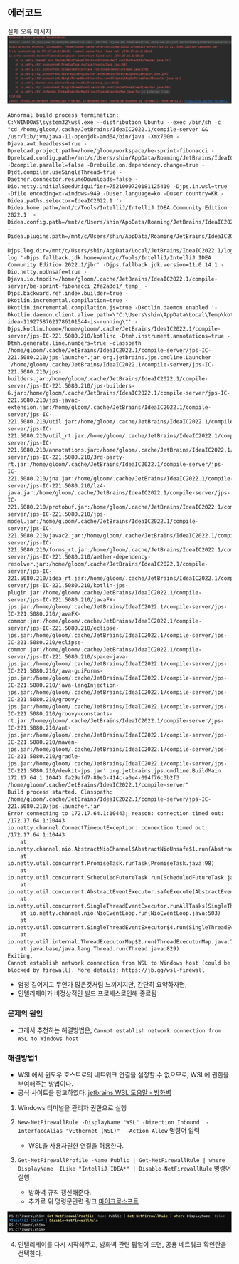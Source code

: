## 에러코드

실제 오류 메시지 
<img src="./images/AbnormalBuildProcessTermination.png">

```
Abnormal build process termination: 
C:\WINDOWS\system32\wsl.exe --distribution Ubuntu --exec /bin/sh -c "cd /home/gloom/.cache/JetBrains/IdeaIC2022.1/compile-server && /usr/lib/jvm/java-11-openjdk-amd64/bin/java -Xmx700m -Djava.awt.headless=true -Dpreload.project.path=/home/gloom/workspace/be-sprint-fibonacci -Dpreload.config.path=/mnt/c/Users/shin/AppData/Roaming/JetBrains/IdeaIC2022.1/options -Dcompile.parallel=false -Drebuild.on.dependency.change=true -Djdt.compiler.useSingleThread=true -Daether.connector.resumeDownloads=false -Dio.netty.initialSeedUniquifier=7521009720181125419 -Djps.in.wsl=true -Dfile.encoding=x-windows-949 -Duser.language=ko -Duser.country=KR -Didea.paths.selector=IdeaIC2022.1 '-Didea.home.path=/mnt/c/Tools/IntelliJ/IntelliJ IDEA Community Edition 2022.1' -Didea.config.path=/mnt/c/Users/shin/AppData/Roaming/JetBrains/IdeaIC2022.1 -Didea.plugins.path=/mnt/c/Users/shin/AppData/Roaming/JetBrains/IdeaIC2022.1/plugins -Djps.log.dir=/mnt/c/Users/shin/AppData/Local/JetBrains/IdeaIC2022.1/log/build-log '-Djps.fallback.jdk.home=/mnt/c/Tools/IntelliJ/IntelliJ IDEA Community Edition 2022.1/jbr' -Djps.fallback.jdk.version=11.0.14.1 -Dio.netty.noUnsafe=true -Djava.io.tmpdir=/home/gloom/.cache/JetBrains/IdeaIC2022.1/compile-server/be-sprint-fibonacci_2fa2a3d1/_temp_ -Djps.backward.ref.index.builder=true -Dkotlin.incremental.compilation=true -Dkotlin.incremental.compilation.js=true -Dkotlin.daemon.enabled '-Dkotlin.daemon.client.alive.path=\"C:\Users\shin\AppData\Local\Temp\kotlin-idea-11927587621786101544-is-running\"' -Djps.kotlin.home=/home/gloom/.cache/JetBrains/IdeaIC2022.1/compile-server/jps-IC-221.5080.210/kotlinc -Dtmh.instrument.annotations=true -Dtmh.generate.line.numbers=true -classpath /home/gloom/.cache/JetBrains/IdeaIC2022.1/compile-server/jps-IC-221.5080.210/jps-launcher.jar org.jetbrains.jps.cmdline.Launcher '/home/gloom/.cache/JetBrains/IdeaIC2022.1/compile-server/jps-IC-221.5080.210/jps-builders.jar:/home/gloom/.cache/JetBrains/IdeaIC2022.1/compile-server/jps-IC-221.5080.210/jps-builders-6.jar:/home/gloom/.cache/JetBrains/IdeaIC2022.1/compile-server/jps-IC-221.5080.210/jps-javac-extension.jar:/home/gloom/.cache/JetBrains/IdeaIC2022.1/compile-server/jps-IC-221.5080.210/util.jar:/home/gloom/.cache/JetBrains/IdeaIC2022.1/compile-server/jps-IC-221.5080.210/util_rt.jar:/home/gloom/.cache/JetBrains/IdeaIC2022.1/compile-server/jps-IC-221.5080.210/annotations.jar:/home/gloom/.cache/JetBrains/IdeaIC2022.1/compile-server/jps-IC-221.5080.210/3rd-party-rt.jar:/home/gloom/.cache/JetBrains/IdeaIC2022.1/compile-server/jps-IC-221.5080.210/jna.jar:/home/gloom/.cache/JetBrains/IdeaIC2022.1/compile-server/jps-IC-221.5080.210/lz4-java.jar:/home/gloom/.cache/JetBrains/IdeaIC2022.1/compile-server/jps-IC-221.5080.210/protobuf.jar:/home/gloom/.cache/JetBrains/IdeaIC2022.1/compile-server/jps-IC-221.5080.210/jps-model.jar:/home/gloom/.cache/JetBrains/IdeaIC2022.1/compile-server/jps-IC-221.5080.210/javac2.jar:/home/gloom/.cache/JetBrains/IdeaIC2022.1/compile-server/jps-IC-221.5080.210/forms_rt.jar:/home/gloom/.cache/JetBrains/IdeaIC2022.1/compile-server/jps-IC-221.5080.210/aether-dependency-resolver.jar:/home/gloom/.cache/JetBrains/IdeaIC2022.1/compile-server/jps-IC-221.5080.210/idea_rt.jar:/home/gloom/.cache/JetBrains/IdeaIC2022.1/compile-server/jps-IC-221.5080.210/kotlin-jps-plugin.jar:/home/gloom/.cache/JetBrains/IdeaIC2022.1/compile-server/jps-IC-221.5080.210/javaFX-jps.jar:/home/gloom/.cache/JetBrains/IdeaIC2022.1/compile-server/jps-IC-221.5080.210/javaFX-common.jar:/home/gloom/.cache/JetBrains/IdeaIC2022.1/compile-server/jps-IC-221.5080.210/eclipse-jps.jar:/home/gloom/.cache/JetBrains/IdeaIC2022.1/compile-server/jps-IC-221.5080.210/eclipse-common.jar:/home/gloom/.cache/JetBrains/IdeaIC2022.1/compile-server/jps-IC-221.5080.210/space-java-jps.jar:/home/gloom/.cache/JetBrains/IdeaIC2022.1/compile-server/jps-IC-221.5080.210/java-guiForms-jps.jar:/home/gloom/.cache/JetBrains/IdeaIC2022.1/compile-server/jps-IC-221.5080.210/java-langInjection-jps.jar:/home/gloom/.cache/JetBrains/IdeaIC2022.1/compile-server/jps-IC-221.5080.210/groovy-jps.jar:/home/gloom/.cache/JetBrains/IdeaIC2022.1/compile-server/jps-IC-221.5080.210/groovy-constants-rt.jar:/home/gloom/.cache/JetBrains/IdeaIC2022.1/compile-server/jps-IC-221.5080.210/ant-jps.jar:/home/gloom/.cache/JetBrains/IdeaIC2022.1/compile-server/jps-IC-221.5080.210/maven-jps.jar:/home/gloom/.cache/JetBrains/IdeaIC2022.1/compile-server/jps-IC-221.5080.210/gradle-jps.jar:/home/gloom/.cache/JetBrains/IdeaIC2022.1/compile-server/jps-IC-221.5080.210/devkit-jps.jar' org.jetbrains.jps.cmdline.BuildMain 172.17.64.1 10443 fa29afd7-89e3-414c-a0e4-094f76c3b2f3 /home/gloom/.cache/JetBrains/IdeaIC2022.1/compile-server"
Build process started. Classpath: /home/gloom/.cache/JetBrains/IdeaIC2022.1/compile-server/jps-IC-221.5080.210/jps-launcher.jar
Error connecting to 172.17.64.1:10443; reason: connection timed out: /172.17.64.1:10443
io.netty.channel.ConnectTimeoutException: connection timed out: /172.17.64.1:10443
	at io.netty.channel.nio.AbstractNioChannel$AbstractNioUnsafe$1.run(AbstractNioChannel.java:261)
	at io.netty.util.concurrent.PromiseTask.runTask(PromiseTask.java:98)
	at io.netty.util.concurrent.ScheduledFutureTask.run(ScheduledFutureTask.java:170)
	at io.netty.util.concurrent.AbstractEventExecutor.safeExecute(AbstractEventExecutor.java:164)
	at io.netty.util.concurrent.SingleThreadEventExecutor.runAllTasks(SingleThreadEventExecutor.java:469)
	at io.netty.channel.nio.NioEventLoop.run(NioEventLoop.java:503)
	at io.netty.util.concurrent.SingleThreadEventExecutor$4.run(SingleThreadEventExecutor.java:986)
	at io.netty.util.internal.ThreadExecutorMap$2.run(ThreadExecutorMap.java:74)
	at java.base/java.lang.Thread.run(Thread.java:829)
Exiting.
Cannot establish network connection from WSL to Windows host (could be blocked by firewall). More details: https://jb.gg/wsl-firewall
```
- 엄청 길어지고 무언가 많은것처럼 느껴지지만, 간단히 요약하자면, 
- 인텔리제이가 비정상적인 빌드 프로세스로인해 종료됨

### 문제의 원인 
- 그래서 추천하는 해결방법은, `Cannot establish network connection from WSL to Windows host`

### 해결방법1 
- WSL에서 윈도우 호스트로의 네트워크 연결을 설정할 수 없으므로, WSL에 권한을 부여해주는 방법이다.
- 공식 사이트을 참고하였다. [jetbrains WSL 도움말 - 방화벽](https://www.jetbrains.com/help/idea/how-to-use-wsl-development-environment-in-product.html#debugging_system_settings)

1. Windows 터미널을 관리자 권한으로 실행
2. `New-NetFirewallRule -DisplayName "WSL" -Direction Inbound  -InterfaceAlias "vEthernet (WSL)"  -Action Allow` 명령어 입력
   - WSL을 사용자권한 연결을 허용한다.   

3. `Get-NetFirewallProfile -Name Public | Get-NetFirewallRule | where DisplayName -ILike "IntelliJ IDEA*" | Disable-NetFirewallRule` 명령어 실행 
   - 방화벽 규칙 갱신해준다.
   - 추가로 위 명령문관련 링크 [마이크로소프트 ](https://docs.microsoft.com/en-us/powershell/module/netsecurity/get-netfirewallrule?view=windowsserver2022-ps)

<img src="./images/FirewallUpdatesOutput.png">

4. 인텔리제이를 다시 시작해주고, 방화벽 관련 팝업이 뜨면, 공용 네트워크 확인란을 선택한다.

 
   
   

